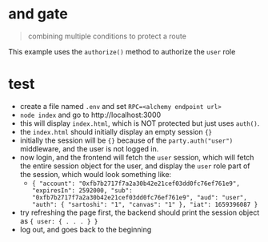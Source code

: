 # and gate

> combining multiple conditions to protect a route

This example uses the `authorize()` method to authorize the `user` role

# test

- create a file named `.env` and set `RPC=<alchemy endpoint url>`
- `node index` and go to http://localhost:3000
- this will display `index.html`, which is NOT protected but just uses `auth()`.
- the `index.html` should initially display an empty session `{}`
- initially the session will be `{}` because of the `party.auth("user")` middleware, and the user is not logged in.
- now login, and the frontend will fetch the `user` session, which will fetch the entire session object for the user, and display the `user` role part of the session, which would look something like:
  - `{ "account": "0xfb7b2717f7a2a30b42e21cef03dd0fc76ef761e9", "expiresIn": 2592000, "sub": "0xfb7b2717f7a2a30b42e21cef03dd0fc76ef761e9", "aud": "user", "auth": { "sartoshi": "1", "canvas": "1" }, "iat": 1659396087 }`
- try refreshing the page first, the backend should print the session object as `{ user: { . . . } }`
- log out, and goes back to the beginning
